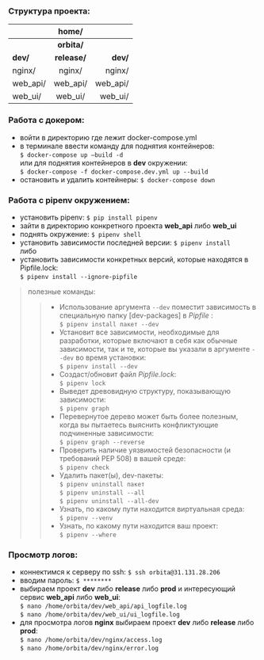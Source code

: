 ### Структура проекта:
|          | **home/**  |            |
|:---------|:----------:|-----------:|
|          |**orbita/** |            |
|**dev/**  |**release/**|**dev/**    |
|nginx/    |nginx/      |nginx/      |
|web_api/  |web_api/    |web_api/    |
|web_ui/   |web_ui/     |web_ui/     |

### Работа с докером:
- войти в директорию где лежит docker-compose.yml
- в терминале ввести команду для поднятия контейнеров:  
```$ docker-compose up —build -d```  
или для поднятия контейнеров в **dev** окружении:  
```$ docker-compose -f docker-compose.dev.yml up --build```
- остановить и удалить контейнеры:
```$ docker-compose down```

### Работа с pipenv окружением:
- установить pipenv:
```$ pip install pipenv```
- зайти в директорию конкретного проекта **web_api** либо **web_ui**
- поднять окружение:
```$ pipenv shell```
- установить зависимости последней версии:
```$ pipenv install```  
либо  
- установить зависимости конкретных версий, которые находятся в Pipfile.lock:  
```$ pipenv install --ignore-pipfile```  

>полезные команды:
>>- Использование аргумента `--dev` поместит зависимость в специальную папку [dev-packages] в _Pipfile_ :  
>>```$ pipenv install пакет --dev```  
>>- Установит все зависимости, необходимые для разработки, которые включают в себя как обычные зависимости, так и те, которые вы указали в аргументе `--dev` во время установки:  
>>```$ pipenv install --dev```  
>>-  Создаст/обновит файл _Pipfile.lock_:  
>>```$ pipenv lock```  
>>-  Выведет древовидную структуру, показывающую зависимости:  
>>```$ pipenv graph```  
>>- Перевернутое дерево может быть более полезным, когда вы пытаетесь выяснить конфликтующие подчиненные зависимости:  
>>```$ pipenv graph --reverse```  
>>- Проверить наличие уязвимостей безопасности (и требований PEP 508) в вашей среде:  
>>```$ pipenv check```  
>>- Удалить пакет(ы), dev-пакеты:  
>>```$ pipenv uninstall пакет```  
>>```$ pipenv uninstall --all```  
>>```$ pipenv uninstall --all-dev```  
>>- Узнать, по какому пути находится виртуальная среда:  
>>```$ pipenv --venv```  
>>- Узнать, по какому пути находится ваш проект:  
>>```$ pipenv --where```

### Просмотр логов:
- коннектимся к серверу по ssh:
```$ ssh orbita@31.131.28.206```
- вводим пароль:
```$ ********```
- выбираем проект **dev** либо **release** либо **prod** и интересующий сервис **web_api** либо **web_ui**:  
```$ nano /home/orbita/dev/web_api/api_logfile.log```  
```$ nano /home/orbita/dev/web_ui/ui_logfile.log```
- для просмотра логов **nginx** выбираем проект **dev** либо **release** либо **prod**:  
```$ nano /home/orbita/dev/nginx/access.log```  
```$ nano /home/orbita/dev/nginx/error.log```
